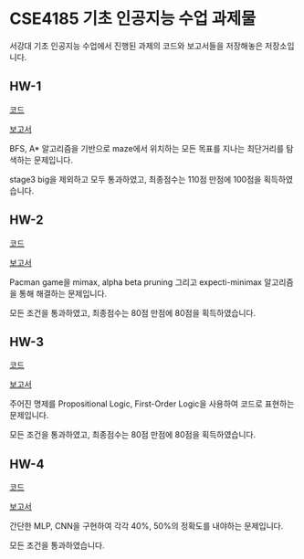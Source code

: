 # CSE4185 기초 인공지능 수업 과제물

서강대 기초 인공지능 수업에서 진행된 과제의 코드와 보고서들을 저장해놓은 저장소입니다.

## HW-1

[코드](./Assignment01/search.py)

[보고서](./Assignment01/AI_Assignment01_보고서.pdf)

BFS, A\* 알고리즘을 기반으로 maze에서 위치하는 모든 목표를 지나는 최단거리를 탐색하는 문제입니다.

stage3 big을 제외하고 모두 통과하였고, 최종점수는 110점 만점에 100점을 획득하였습니다.

## HW-2

[코드](./Assignment02/hw02.py)

[보고서](./Assignment02/AI_Assignment02_보고서.pdf)

Pacman game을 mimax, alpha beta pruning 그리고 expecti-minimax 알고리즘을 통해 해결하는 문제입니다.

모든 조건을 통과하였고, 최종점수는 80점 만점에 80점을 획득하였습니다.

## HW-3

[코드](./Assignment03/hw03.py)

[보고서](./Assignment03/AI03_보고서_20171612.pdf)

주어진 명제를 Propositional Logic, First-Order Logic을 사용하여 코드로 표현하는 문제입니다.

모든 조건을 통과하였고, 최종점수는 80점 만점에 80점을 획득하였습니다.

## HW-4

[코드](./Assignment04/AI04_보고서_20171612.pdf)

[보고서](./Assignment04/AI04_보고서_20171612.pdf)

간단한 MLP, CNN을 구현하여 각각 40%, 50%의 정확도를 내야하는 문제입니다.

모든 조건을 통과하였습니다.
